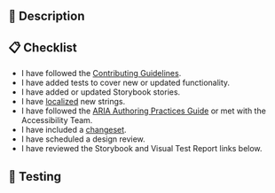 ## 🚀 Description

<!--

  - Tell us about your changes and the motivation for them.
  - Write "N/A" if your changes are explained by the PR's title.

-->

## 📋 Checklist

<!-- Do the following before adding reviewers: -->

- I have followed the [Contributing Guidelines](https://github.com/crowdstrike/glide-core/blob/main/CONTRIBUTING.md).
- I have added tests to cover new or updated functionality.
- I have added or updated Storybook stories.
- I have [localized](https://github.com/CrowdStrike/glide-core/blob/main/CONTRIBUTING.md#translations-and-static-strings) new strings.
- I have followed the [ARIA Authoring Practices Guide](https://www.w3.org/WAI/ARIA/apg/patterns/) or met with the Accessibility Team.
- I have included a [changeset](https://github.com/CrowdStrike/glide-core/blob/main/CONTRIBUTING.md#versioning-a-package).
- I have scheduled a design review.
- I have reviewed the Storybook and Visual Test Report links below.

## 🔬 Testing

<!--

  Tell us how to reproduce and verify your changes:

  1. Navigate to Checkbox in Storybook.
  1. Click the label.
  1. Verify Checkbox is checked.

-->
